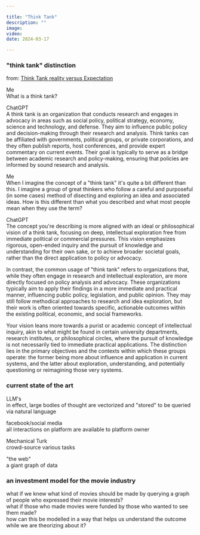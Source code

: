 ```yaml
---

title: "Think Tank"
description: ""
image:
video:
date: 2024-03-17

---
```


### "think tank" distinction

from: [Think Tank reality versus Expectation](https://chat.openai.com/share/ed6b3397-3790-4e05-bb30-b09af08e6f8d)

Me   
What is a think tank?   

ChatGPT   
A think tank is an organization that conducts research and engages in advocacy in areas such as social policy, political strategy, economy, science and technology, and defense. They aim to influence public policy and decision-making through their research and analysis. Think tanks can be affiliated with governments, political groups, or private corporations, and they often publish reports, host conferences, and provide expert commentary on current events. Their goal is typically to serve as a bridge between academic research and policy-making, ensuring that policies are informed by sound research and analysis.   

Me   
When I imagine the concept of a "think tank" it's quite a bit different than this. I imagine a group of great thinkers who follow a careful and purposeful (in some cases) method of disecting and exploring an idea and associated ideas.  How is this different than what you described and what most people mean when they use the term?   

ChatGPT   
The concept you're describing is more aligned with an ideal or philosophical vision of a think tank, focusing on deep, intellectual exploration free from immediate political or commercial pressures. This vision emphasizes rigorous, open-ended inquiry and the pursuit of knowledge and understanding for their own sake, or to achieve broader societal goals, rather than the direct application to policy or advocacy.   

In contrast, the common usage of "think tank" refers to organizations that, while they often engage in research and intellectual exploration, are more directly focused on policy analysis and advocacy. These organizations typically aim to apply their findings in a more immediate and practical manner, influencing public policy, legislation, and public opinion. They may still follow methodical approaches to research and idea exploration, but their work is often oriented towards specific, actionable outcomes within the existing political, economic, and social frameworks.   
   
Your vision leans more towards a purist or academic concept of intellectual inquiry, akin to what might be found in certain university departments, research institutes, or philosophical circles, where the pursuit of knowledge is not necessarily tied to immediate practical applications. The distinction lies in the primary objectives and the contexts within which these groups operate: the former being more about influence and application in current systems, and the latter about exploration, understanding, and potentially questioning or reimagining those very systems.   


### current state of the art

LLM's   
in effect, large bodies of thought are vectorized and "stored" to be queried via natural language   

facebook/social media   
all interactions on platform are available to platform owner   

Mechanical Turk   
crowd-source various tasks   

"the web"   
a giant graph of data   

### an investment model for the movie industry   
what if we knew what kind of movies should be made by querying a graph of people who expressed their movie interests?   
what if those who made movies were funded by those who wanted to see them made?   
how can this be modelled in a way that helps us understand the outcome while we are theorizing about it?   
